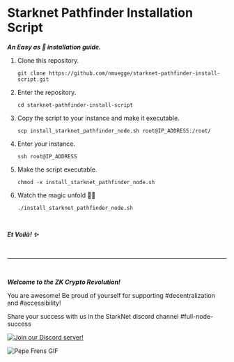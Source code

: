# Starknet Pathfinder Installation Script

***An Easy as 🥧 installation guide.***

1. Clone this repository.
    
    ```console
    git clone https://github.com/nmuegge/starknet-pathfinder-install-script.git
    ```
    
2. Enter the repository.

    ```console
    cd starknet-pathfinder-install-script
    ```
    
3. Copy the script to your instance and make it executable.

    ```console
    scp install_starknet_pathfinder_node.sh root@IP_ADDRESS:/root/
    ```
      
4. Enter your instance.

    ```console
    ssh root@IP_ADDRESS
    ```

5. Make the script executable.

    ```console
    chmod -x install_starknet_pathfinder_node.sh
    ```

      
6. Watch the magic unfold 🧙‍🪄 

    ```console
    ./install_starknet_pathfinder_node.sh
    ```
       
<p>&nbsp;</p>

***Et Voilà! ✨***

<p>&nbsp;</p>

------

<p>&nbsp;</p>

***Welcome to the ZK Crypto Revolution!***

   You are awesome! Be proud of yourself for supporting #decentralization and #accessibility!

   Share your success with us in the StarkNet discord channel #full-node-success

   [![Join our Discord server!](https://invidget.switchblade.xyz/Fx6zFE7n?theme=light)](https://discord.gg/Fx6zFE7n)

   ![Pepe Frens GIF](https://c.tenor.com/3EfJ246BYTEAAAAC/frens-pepe.gif)



